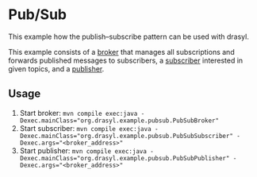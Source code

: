 # Pub/Sub

This example how the publish–subscribe pattern can be used with drasyl.

This example consists of a [broker](PubSubBroker.java) that manages all subscriptions and forwards
published messages to subscribers, a [subscriber](PubSubSubscriber.java) interested in given topics,
and
a [publisher](PubSubPublisher.java).

## Usage

1. Start broker: `mvn compile exec:java -Dexec.mainClass="org.drasyl.example.pubsub.PubSubBroker"`
1. Start
   subscriber: `mvn compile exec:java -Dexec.mainClass="org.drasyl.example.pubsub.PubSubSubscriber" -Dexec.args="<broker_address>"`
1. Start
   publisher: `mvn compile exec:java -Dexec.mainClass="org.drasyl.example.pubsub.PubSubPublisher" -Dexec.args="<broker_address>"`
